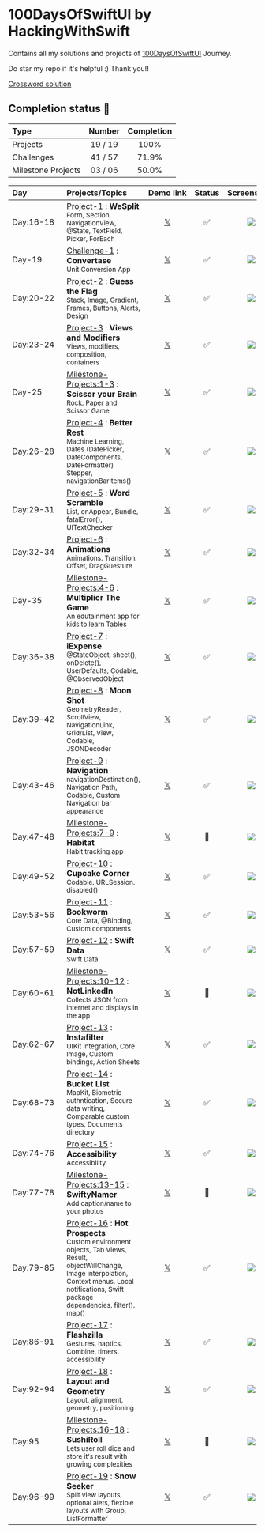 # 100DaysOfSwiftUI by HackingWithSwift

Contains all my solutions and projects of [100DaysOfSwiftUI](https://www.hackingwithswift.com/100/swiftui) Journey.

Do star my repo if it's helpful :) Thank you!! 

[Crossword solution](/15-wordsearch.pdf)

## Completion status 🔸

| Type               |  Number  | Completion |
|:-------------------|:--------:|:----------:|
| Projects           | 19 / 19  |    100%    |
| Challenges         | 41 / 57  |   71.9%    |
| Milestone Projects | 03 / 06  |   50.0%    |


| Day&emsp;&emsp;&emsp;&emsp; | Projects/Topics                                                                                                                                                                                                            |                       Demo&nbsp;link                        | Status |                     Screenshots                           |
|:----------------------------|:---------------------------------------------------------------------------------------------------------------------------------------------------------------------------------------------------------------------------|:-----------------------------------------------------------:|:------:|:---------------------------------------------------------:|
| Day:16-18                   | [Project-1](/P01-WeSplit-D16) : **WeSplit** <br/><sub> Form, Section, NavigationView, @State, TextField, Picker, ForEach                                                                                                   | [𝕏](https://x.com/asdsydd/status/1722579102727823693?s=20) |   ✅    | <img src="/P01-WeSplit-D16/project-1.png"/>               |
| Day-19                      | [Challenge-1](/C01-Convertase-D19) : **Convertase** <br><sub> Unit Conversion App </sub>                                                                                                                                   | [𝕏](https://x.com/asdsydd/status/1724490399442723103?s=20) |   ✅    | <img src="/C01-Convertase-D19/challenge-1.png"/>          |
| Day:20-22                   | [Project-2](/P02-GuessTheFlag-D20) : **Guess the Flag** <br><sub> Stack, Image, Gradient, Frames, Buttons, Alerts, Design </sub>                                                                                           | [𝕏](https://x.com/asdsydd/status/1724876595079655644?s=20) |   ✅    | <img src="/P02-GuessTheFlag-D20/project-2.png"/>          |
| Day:23-24                   | [Project-3](/P03-ViewsAndModifiers-D23) : **Views and Modifiers** <br><sub> Views, modifiers, composition, containers </sub>                                                                                               | [𝕏](https://x.com/asdsydd/status/1729543041076388190?s=20) |   ✅    | <img src="/P03-ViewsAndModifiers-D23/project-3.png"/>     |
| Day-25                      | [Milestone-Projects:1-3](/C02-ScissorYourBrain-D25) : **Scissor your Brain** <br><sub> Rock, Paper and Scissor Game </sub>                                                                                                 | [𝕏](https://x.com/asdsydd/status/1729544201988145336?s=20) |   ✅    | <img src="/C02-ScissorYourBrain-D25/challenge-2.png"/>    |
| Day:26-28                   | [Project-4](/P04-BetterRest-D26) : **Better Rest** <br><sub> Machine Learning, Dates (DatePicker, DateComponents, DateFormatter) Stepper, navigationBarItems() </sub>                                                      | [𝕏](https://x.com/asdsydd/status/1733856119381274695?s=20) |   ✅    | <img src="/P04-BetterRest-D26/project-4.png"/>            |
| Day:29-31                   | [Project-5](/P05-WordScramble-D29) : **Word Scramble** <br><sub> List, onAppear, Bundle, fatalError(), UITextChecker </sub>                                                                                                | [𝕏](https://x.com/asdsydd/status/1733857571965211005?s=20) |   ✅    | <img src="/P05-WordScramble-D29/project-5.png"/>          |
| Day:32-34                   | [Project-6](/P06-Animations-D32) : **Animations** <br><sub> Animations, Transition, Offset, DragGuesture </sub>                                                                                                            | [𝕏](https://x.com/asdsydd/status/1736456276211794368?s=20) |   ✅    | <img src="/P06-Animations-D32/project-6.png"/>            |
| Day-35                      | [Milestone-Projects:4-6](/C03-MultiplierTheGame-D35) : **Multiplier The Game** <br><sub> An edutainment app for kids to learn Tables </sub>                                                                                | [𝕏](https://x.com/asdsydd/status/1742245960800182791?s=20) |   ✅    | <img src="/C03-MultiplierTheGame-D35/challenge-3.png"/>   |
| Day:36-38                   | [Project-7](/P07-iExpense-D36) : **iExpense** <br><sub> @StateObject, sheet(), onDelete(), UserDefaults, Codable, @ObservedObject </sub>                                                                                   | [𝕏](https://x.com/asdsydd/status/1742246568496111657?s=20) |   ✅    | <img src="/P07-iExpense-D36/project-7.png"/>              |
| Day:39-42                   | [Project-8](/P08-MoonShot-D39) : **Moon Shot** <br><sub> GeometryReader, ScrollView, NavigationLink, Grid/List, View, Codable, JSONDecoder </sub>                                                                          | [𝕏](https://x.com/asdsydd/status/1775839067034488849?s=20) |   ✅    | <img src="/P08-MoonShot-D39/project-8.png"/>              |
| Day:43-46                   | [Project-9](/P09-Navigation-D43) : **Navigation** <br><sub> navigationDestination(), Navigation Path, Codable, Custom Navigation bar appearance </sub>                                                                     | [𝕏](https://x.com/asdsydd/status/1786950694752457167)      |   ✅    | <img src="/P09-Navigation-D43/project-9.png"/>            |
| Day:47-48                   | [MIlestone-Projects:7-9](/C04-Habitat-D47) : **Habitat** <br><sub> Habit tracking app </sub>                                                                                                                               |                           [𝕏]()                            |   🔶    | <img src="/C04-Habitat-D47/challenge-4.png"/>             |
| Day:49-52                   | [Project-10](/P10-CupcakeCorner-D49) : **Cupcake Corner** <br><sub> Codable, URLSession, disabled() </sub>                                                                                                                 | [𝕏](https://x.com/asdsydd/status/1787318115866435935)      |   ✅    | <img src="/P10-CupcakeCorner-D49/project-10.png"/>        |
| Day:53-56                   | [Project-11](/P11-Bookworm-D53) : **Bookworm** <br><sub> Core Data, @Binding, Custom components </sub>                                                                                                                     | [𝕏](https://x.com/asdsydd/status/1787660370980839690)      |   ✅    | <img src="/P11-Bookworm-D53/project-11.png"/>             |
| Day:57-59                   | [Project-12](/P07-iExpense-D36) : **Swift Data** <br><sub> Swift Data </sub>                                                                                                                                               | [𝕏](https://x.com/asdsydd/status/1790390186872016976)      |   ✅    | <img src="/P07-iExpense-D36/project-12.png"/>             |
| Day:60-61                   | [Milestone-Projects:10-12](/C05-NotLinkedIn-D60) : **NotLinkedIn** <br><sub> Collects JSON from internet and displays in the app </sub>                                                                                    |                           [𝕏]()                            |   🔶    | <img src="/C05-NotLinkedIn-D60/challenge-5.png"/>         |
| Day:62-67                   | [Project-13](/P13-Instafilter-D62) : **Instafilter** <br><sub> UIKit integration, Core Image, Custom bindings, Action Sheets </sub>                                                                                        | [𝕏](https://x.com/asdsydd/status/1790391302754070719)      |   ✅    | <img src="/P13-Instafilter-D62/project-13.png"/>          |
| Day:68-73                   | [Project-14](/P14-BucketList-D68) : **Bucket List** <br><sub> MapKit, Biometric authntication, Secure data writing, Comparable custom types, Documents directory </sub>                                                    |                           [𝕏]()                            |   ✅    | <img src="/P14-BucketList-D68/project-14.png"/>           |
| Day:74-76                   | [Project-15](/P15-Accessibility-D74) : **Accessibility** <br><sub> Accessibility </sub>                                                                                                                                    |                           [𝕏]()                            |   ✅    | <img src="/P15-Accessibility-D74/project-15.png"/>        |
| Day:77-78                   | [Milestone-Projects:13-15](/C06-SwiftyNamer-D77) : **SwiftyNamer** <br><sub> Add caption/name to your photos </sub>                                                                                                        |                           [𝕏]()                            |   🔶    | <img src="/C06-SwiftyNamer-D77/challenge-6.png"/>         |
| Day:79-85                   | [Project-16](/P16-HotProspects-D79) : **Hot Prospects** <br><sub> Custom environment objects, Tab Views, Result, objectWillChange, Image interpolation, Context menus, Local notifications, Swift package dependencies, filter(), map() </sub> |       [𝕏]()                            |   ✅    | <img src="/P16-HotProspects-D79/project-16.png"/>         |
| Day:86-91                   | [Project-17](/P17-FlashZilla-D86) : **Flashzilla** <br><sub> Gestures, haptics, Combine, timers, accessibility </sub>                                                                                                      |                           [𝕏]()                            |   ✅    | <img src="/P17-FlashZilla-D86/project-17.png"/>           |
| Day:92-94                   | [Project-18](/P18-LayoutAndGeometry-D92) : **Layout and Geometry** <br><sub> Layout, alignment, geometry, positioning </sub>                                                                                               |                           [𝕏]()                            |   ✅    | <img src="/P18-LayoutAndGeometry-D92/project-18.png"/>    |
| Day:95                      | [Milestone-Projects:16-18](/C07-SushiRoll-D95) : **SushiRoll** <br><sub> Lets user roll dice and store it's result with growing complexities </sub>                                                                        |                           [𝕏]()                            |   🔶    | <img src="/C07-SushiRoll-D95/challenge-7.png"/>           |
| Day:96-99                   | [Project-19](/P19-SnowSeeker-D96) : **Snow Seeker** <br><sub> Split view layouts, optional alets, flexible layouts with Group, ListFormatter </sub>                                                                        |                           [𝕏]()                            |   ✅    | <img src="/P19-SnowSeeker-D96/project-19.png"/>           |
